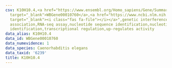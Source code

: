 ```yaml
---
csv: K10H10.4,<a href="https://www.ensembl.org/Homo_sapiens/Gene/Summary?db=core;g=WBGene00010760"
  target="_blank">WBGene00010760</a>,<a href="https://www.ncbi.nlm.nih.gov/pubmed/27496166"
  target="_blank"><i class="fas fa-file"></i></a>",genetic interference,functional
  association,RNA-seq assay,nucleotide sequence identification,nucleotide sequence
  identification,transcriptional regulation,up-regulates activity
data_alias: K10H10.4
data_id: WBGene00010760
data_numevidence: 1
data_species: Caenorhabditis elegans
data_taxid: '6239'
title: K10H10.4
---
```

